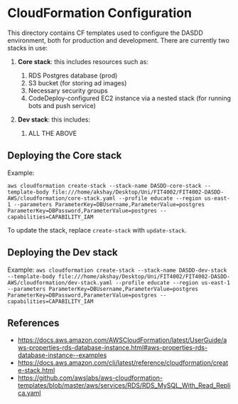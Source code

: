 # CloudFormation Configuration

This directory contains CF templates used to configure the DASDD environment, both for production and development. There
are currently two stacks in use:

1. **Core stack**: this includes resources such as:
    1. RDS Postgres database (prod)
    2. S3 bucket (for storing ad images)
    3. Necessary security groups
    4. CodeDeploy-configured EC2 instance via a nested stack (for running bots and push service)

2. **Dev stack**: this includes:
   1. ALL THE ABOVE

## Deploying the Core stack

Example:

`aws cloudformation create-stack --stack-name DASDD-core-stack --template-body file:///home/akshay/Desktop/Uni/FIT4002/FIT4002-DASDD-AWS/cloudformation/core-stack.yaml --profile educate --region us-east-1 --parameters ParameterKey=DBUsername,ParameterValue=postgres ParameterKey=DBPassword,ParameterValue=postgres --capabilities=CAPABILITY_IAM
`

To update the stack, replace `create-stack` with `update-stack`.

## Deploying the Dev stack

Example:
`aws cloudformation create-stack --stack-name DASDD-dev-stack --template-body file:///home/akshay/Desktop/Uni/FIT4002/FIT4002-DASDD-AWS/cloudformation/dev-stack.yaml --profile educate --region us-east-1 --parameters ParameterKey=DBUsername,ParameterValue=postgres ParameterKey=DBPassword,ParameterValue=postgres --capabilities=CAPABILITY_IAM
`

## References

- https://docs.aws.amazon.com/AWSCloudFormation/latest/UserGuide/aws-properties-rds-database-instance.html#aws-properties-rds-database-instance--examples
- https://docs.aws.amazon.com/cli/latest/reference/cloudformation/create-stack.html
- https://github.com/awslabs/aws-cloudformation-templates/blob/master/aws/services/RDS/RDS_MySQL_With_Read_Replica.yaml
